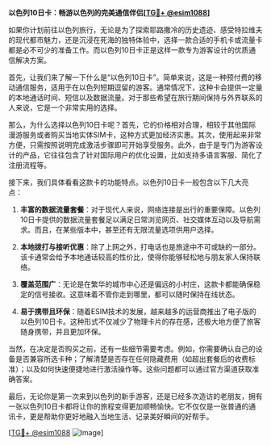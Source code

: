 **以色列10日卡：畅游以色列的完美通信伴侣[[TG💪+ @esim1088](https://t.me/s/esim1088)]**

如果你计划前往以色列旅行，无论是为了探索耶路撒冷的历史遗迹、感受特拉维夫的现代都市魅力，还是沉浸在死海的独特体验中，选择一款合适的手机卡或流量卡都是必不可少的准备工作。而以色列10日卡正是这样一款专为游客设计的优质通信解决方案。

首先，让我们来了解一下什么是“以色列10日卡”。简单来说，这是一种预付费的移动通信服务，适用于在以色列短期逗留的游客。通常情况下，这种卡会提供一定量的本地通话时间、短信以及数据流量。对于那些希望在旅行期间保持与外界联系的人来说，它是一个非常实用的选择。

那么，为什么选择以色列10日卡呢？首先，它的价格相对合理，相较于其他国际漫游服务或者购买当地实体SIM卡，这种方式更加经济实惠。其次，使用起来非常方便，只需按照说明完成激活步骤即可开始享受服务。此外，由于是专门为游客设计的产品，它往往包含了针对国际用户的优化设置，比如支持多语言客服、简化了注册流程等。

接下来，我们具体看看这款卡的功能特点。以色列10日卡一般包含以下几大亮点：

1. **丰富的数据流量套餐**：对于现代人来说，网络连接是出行的重要保障。以色列10日卡提供的数据流量套餐足以满足日常浏览网页、社交媒体互动以及导航需求。而且，在某些版本中，甚至还有无限流量选项供用户选择。

2. **本地拨打与接听优惠**：除了上网之外，打电话也是旅途中不可或缺的一部分。该卡通常会给予本地通话较高的性价比，使得你能够轻松地与朋友家人保持联络。

3. **覆盖范围广**：无论是在繁华的城市中心还是偏远的小村庄，这款卡都能确保稳定的信号接收。这意味着不管你走到哪里，都可以随时保持在线状态。

4. **易于携带且环保**：随着ESIM技术的发展，越来越多的运营商推出了电子版的以色列10日卡。这种形式不仅减少了物理卡片的存在感，还极大地方便了旅客随身携带，并且更加环保。

当然，在决定是否购买之前，还有一些细节需要考虑。例如，你需要确认自己的设备是否兼容所选卡种；了解清楚是否存在任何隐藏费用（如超出套餐后的收费标准）；以及如何快速便捷地进行激活操作等。这些问题都可以通过官方渠道获取准确答案。

最后，无论你是第一次来到以色列的新手游客，还是已经多次造访的老朋友，拥有一张以色列10日卡都将让你的旅程变得更加顺畅愉快。它不仅仅是一张普通的通讯卡，更是帮助你更好地融入当地生活、记录美好瞬间的好帮手。

[[TG💪+ @esim1088](https://t.me/s/esim1088) ![Image](https://i.postimg.cc/4NQfJmqS/Snipaste-2025-05-13-00-14-12.png)]